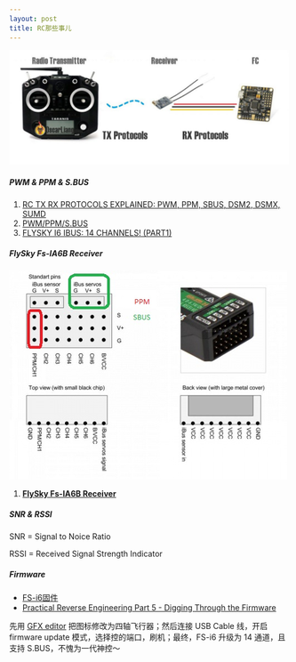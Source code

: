 ```yaml
---
layout: post
title: RC那些事儿
---
```




![RC](/images/RC.jpg)

##### PWM & PPM & S.BUS

1. [RC TX RX PROTOCOLS EXPLAINED: PWM, PPM, SBUS, DSM2, DSMX, SUMD](https://oscarliang.com/pwm-ppm-sbus-dsm2-dsmx-sumd-difference/)
2. [PWM/PPM/S.BUS](http://paulnurkkala.com/pwmppms-bus/)
3. [FLYSKY I6 IBUS: 14 CHANNELS! (PART1)](https://basejunction.wordpress.com/2015/08/23/en-flysky-i6-14-channels-part1/)

##### FlySky Fs-IA6B Receiver

![FlySky_IA6B](/images/FlySky_IA6B.jpg)



1. [**FlySky Fs-IA6B Receiver**](https://www.rcgroups.com/forums/showthread.php?2968555-FlySky-Fs-IA6B-Receiver)

##### SNR & RSSI

SNR = Signal to Noice Ratio

RSSI = Received Signal Strength Indicator



##### Firmware

- [FS-i6固件](https://github.com/qba667/FlySkyI6)
- [Practical Reverse Engineering Part 5 - Digging Through the Firmware](http://jcjc-dev.com/2016/12/14/reversing-huawei-5-reversing-firmware/)

先用 [GFX editor](https://github.com/qba667/FlySkyI6/releases/download/1.6.3/FW.gfx.editor.zip) 把图标修改为四轴飞行器；然后连接 USB Cable 线，开启 firmware update 模式，选择控的端口，刷机；最终，FS-i6 升级为 14 通道，且支持 S.BUS，不愧为一代神控～